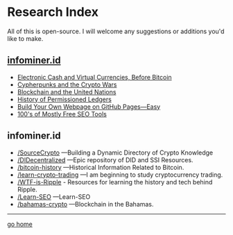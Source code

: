# Research Index

All of this is open-source. I will welcome any suggestions or additions you'd like to make.

## [infominer.id](https://infominer.id) 

* [Electronic Cash and Virtual Currencies, Before Bitcoin](/research/electronic-cash.html)
* [Cypherpunks and the Crypto Wars](/research/cypherpunks.html)
* [Blockchain and the United Nations](/research/UnitedNations.html)
* [History of Permissioned Ledgers](/research/permissioned.html)
* [Build Your Own Webpage on GitHub Pages—Easy](/research/notes-on-github-pages.html)
* [100's of Mostly Free SEO Tools](/research/seo-tools.html)

## infominer.id

* [/SourceCrypto](https://infominer.id/SourceCrypto) —Building a Dynamic Directory of Crypto Knowledge
* [/DIDecentralized](https://infominer.id/DIDecentralized) —Epic repository of DID and SSI Resources.
* [/bitcoin-history](https://infominer.id/bitcoin-history) —Historical Information Related to Bitcoin.
* [/learn-crypto-trading](https://infominer.id/learn-crypto-trading) —I am beginning to study cryptocurrency trading.
* [/WTF-is-Ripple](https://github.com/infominer33/WTF-is-Ripple) - Resources for learning the history and tech behind Ripple. 
* [/Learn-SEO](https://github.com/infominer33/Learn-SEO) —Learn-SEO
* [/bahamas-crypto](https://github.com/infominer33/bahamas-crypto) —Blockchain in the Bahamas.

---

[go home](https://infominer.id)